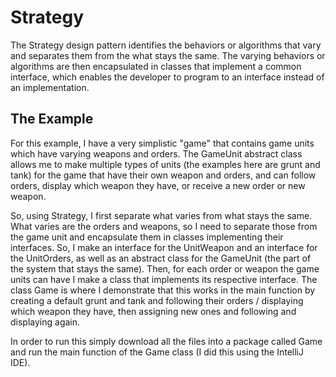# Strategy
The Strategy design pattern identifies the behaviors or algorithms that vary and separates them from the what stays the same. The varying behaviors or algorithms are then encapsulated in classes that implement a common interface, which enables the developer to program to an interface instead of an implementation.

## The Example
For this example, I have a very simplistic "game" that contains game units which have varying weapons and orders. The GameUnit abstract class allows me to make multiple types of units (the examples here are grunt and tank) for the game that have their own weapon and orders, and can follow orders, display which weapon they have, or receive a new order or new weapon.

So, using Strategy, I first separate what varies from what stays the same. What varies are the orders and weapons, so I need to separate those from the game unit and encapsulate them in classes implementing their interfaces. So, I make an interface for the UnitWeapon and an interface for the UnitOrders, as well as an abstract class for the GameUnit (the part of the system that stays the same). Then, for each order or weapon the game units can have I make a class that implements its respective interface. The class Game is where I demonstrate that this works in the main function by creating a default grunt and tank and following their orders / displaying which weapon they have, then assigning new ones and following and displaying again.

In order to run this simply download all the files into a package called Game and run the main function of the Game class (I did this using the IntelliJ IDE).
